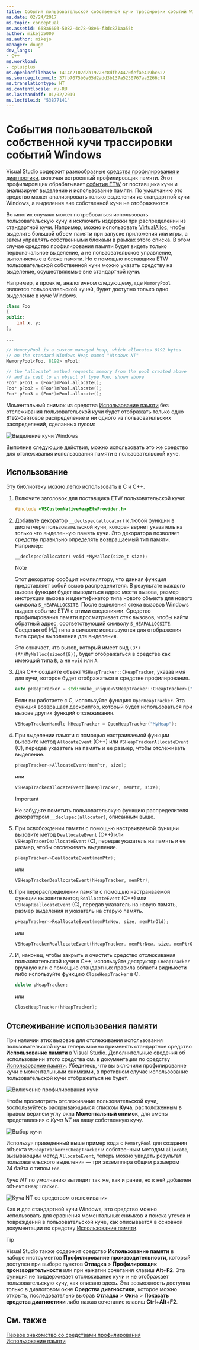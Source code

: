 ```yaml
---
title: События пользовательской собственной кучи трассировки событий Windows | Документы Майкрософт
ms.date: 02/24/2017
ms.topic: conceptual
ms.assetid: 668a6603-5082-4c78-98e6-f3dc871aa55b
author: mikejo5000
ms.author: mikejo
manager: douge
dev_langs:
- C++
ms.workload:
- cplusplus
ms.openlocfilehash: 1414c2102d2b19728c8dfb74470fefae499bc622
ms.sourcegitcommit: 37fb7075b0a65d2add3b137a5230767aa3266c74
ms.translationtype: HT
ms.contentlocale: ru-RU
ms.lasthandoff: 01/02/2019
ms.locfileid: "53877141"
---
```

# <a name="custom-native-etw-heap-events"></a>События пользовательской собственной кучи трассировки событий Windows

Visual Studio содержит разнообразные [средства профилирования и диагностики](../profiling/profiling-feature-tour.md), включая встроенный профилировщик памяти.  Этот профилировщик обрабатывает [события ETW](/windows-hardware/drivers/devtest/event-tracing-for-windows--etw-) от поставщика кучи и анализирует выделение и использование памяти.  По умолчанию это средство может анализировать только выделения из стандартной кучи Windows, а выделения вне собственной кучи не отображаются.

Во многих случаях может потребоваться использовать пользовательскую кучу и исключить издержки при распределении из стандартной кучи.  Например, можно использовать [VirtualAlloc](https://msdn.microsoft.com/library/windows/desktop/aa366887(v=vs.85).aspx), чтобы выделить большой объем памяти при запуске приложения или игры, а затем управлять собственными блоками в рамках этого списка.  В этом случае средство профилирования памяти будет видеть только первоначальное выделение, а не пользовательское управление, выполняемые в блоке памяти.  Но с помощью поставщика ETW пользовательской собственной кучи можно указать средству на выделение, осуществляемые вне стандартной кучи.

Например, в проекте, аналогичном следующему, где `MemoryPool` является пользовательской кучей, будет доступно только одно выделение в куче Windows.

```cpp
class Foo
{
public:
    int x, y;
};

...

// MemoryPool is a custom managed heap, which allocates 8192 bytes 
// on the standard Windows Heap named "Windows NT"
MemoryPool<Foo, 8192> mPool;

// the "allocate" method requests memory from the pool created above
// and is cast to an object of type Foo, shown above
Foo* pFoo1 = (Foo*)mPool.allocate();
Foo* pFoo2 = (Foo*)mPool.allocate();
Foo* pFoo3 = (Foo*)mPool.allocate();
```

Моментальный снимок из средства [Использование памяти](../profiling/memory-usage.md) без отслеживания пользовательской кучи будет отображать только одно 8192-байтовое распределение и ни одного из пользовательских распределений, сделанных пулом:

![Выделение кучи Windows](media/heap-example-windows-heap.png)

Выполнив следующие действия, можно использовать это же средство для отслеживания использования памяти в пользовательской куче.

## <a name="how-to-use"></a>Использование

Эту библиотеку можно легко использовать в C и C++.

1. Включите заголовок для поставщика ETW пользовательской кучи:

   ```cpp
   #include <VSCustomNativeHeapEtwProvider.h>
   ```

1. Добавьте декоратор `__declspec(allocator)` к любой функции в диспетчере пользовательской кучи, которая вернет указатель на только что выделенную память кучи.  Это декоратора позволяет средству правильно определять возвращаемый тип памяти.  Например:

   ```cpp
   __declspec(allocator) void *MyMalloc(size_t size);
   ```
   
   > [!NOTE]
   > Этот декоратор сообщит компилятору, что данная функция представляет собой вызов распределителя.  В результате каждого вызова функции будет выводиться адрес места вызова, размер инструкции вызова и идентификатор типа нового объекта для нового символа `S_HEAPALLOCSITE`.  После выделения стека вызовов Windows выдаст событие ETW с этими сведениями.  Средство профилирования памяти просматривает стек вызовов, чтобы найти обратный адрес, соответствующий символу `S_HEAPALLOCSITE`. Сведения об ИД типа в символе используются для отображения типа среды выполнения для выделения.
   >
   > Это означает, что вызов, который имеет вид `(B*)(A*)MyMalloc(sizeof(B))`, будет отображаться в средстве как имеющий типа `B`, а не `void` или `A`.

1. Для C++ создайте объект `VSHeapTracker::CHeapTracker`, указав имя для кучи, которое будет отображаться в средстве профилирования.

   ```cpp
   auto pHeapTracker = std::make_unique<VSHeapTracker::CHeapTracker>("MyCustomHeap");
   ```

   Если вы работаете с C, используйте функцию `OpenHeapTracker`.  Эта функция возвращает дескриптор, который будет использоваться при вызове других функций отслеживания.
  
   ```C
   VSHeapTrackerHandle hHeapTracker = OpenHeapTracker("MyHeap");
   ```

1. При выделении памяти с помощью настраиваемой функции вызовите метод `AllocateEvent` (C++) или `VSHeapTrackerAllocateEvent` (C), передав указатель на память и ее размер, чтобы отслеживать выделение.

   ```cpp
   pHeapTracker->AllocateEvent(memPtr, size);
   ```

   или

   ```C
   VSHeapTrackerAllocateEvent(hHeapTracker, memPtr, size);
   ```

   > [!IMPORTANT]
   > Не забудьте пометить пользовательскую функцию распределителя декоратором `__declspec(allocator)`, описанным выше.

1. При освобождении памяти с помощью настраиваемой функции вызовите метод `DeallocateEvent` (C++) или `VSHeapTracerDeallocateEvent` (C), передав указатель на память и ее размер, чтобы отслеживать выделение.

   ```cpp
   pHeapTracker->DeallocateEvent(memPtr);
   ```

   или

   ```C
   VSHeapTrackerDeallocateEvent(hHeapTracker, memPtr);
   ```

1. При перераспределении памяти с помощью настраиваемой функции вызовите метод `ReallocateEvent` (C++) или `VSHeapReallocateEvent` (C), передав указатель на новую память, размер выделения и указатель на старую память.

   ```cpp
   pHeapTracker->ReallocateEvent(memPtrNew, size, memPtrOld);
   ```

   или

   ```C
   VSHeapTrackerReallocateEvent(hHeapTracker, memPtrNew, size, memPtrOld);
   ```

1. И, наконец, чтобы закрыть и очистить средство отслеживания пользовательской кучи в C++, используйте деструктор `CHeapTracker` вручную или с помощью стандартных правила области видимости либо используйте функцию `CloseHeapTracker` в C.

   ```cpp
   delete pHeapTracker;
   ```

   или

   ```C
   CloseHeapTracker(hHeapTracker);
   ```

## <a name="track-memory-usage"></a>Отслеживание использования памяти
При наличии этих вызовов для отслеживания использования пользовательской кучи теперь можно применять стандартное средство **Использование памяти** в Visual Studio.  Дополнительные сведения об использовании этого средства см. в документации по средству [Использование памяти](../profiling/memory-usage.md). Убедитесь, что вы включили профилирование кучи с моментальными снимками, в противном случае использование пользовательской кучи отображаться не будет. 

![Включение профилирования кучи](media/heap-enable-heap.png)

Чтобы просмотреть отслеживание пользовательской кучи, воспользуйтесь раскрывающимся списком **Куча**, расположенным в правом верхнем углу окна **Моментальный снимок**, для смены представления с *Куча NT* на вашу собственную кучу.

![Выбор кучи](media/heap-example-custom-heap.png)

Используя приведенный выше пример кода с `MemoryPool` для создания объекта `VSHeapTracker::CHeapTracker` и собственным методом `allocate`, вызывающим метод `AllocateEvent`, теперь можно увидеть результат пользовательского выделения — три экземпляра общим размером 24 байта с типом `Foo`.

*Куча NT* по умолчанию выглядит так же, как и ранее, но к ней добавлен объект `CHeapTracker`.

![Куча NT со средством отслеживания](media/heap-example-windows-heap.png)

Как и для стандартной кучи Windows, это средство можно использовать для сравнения моментальных снимков и поиска утечек и повреждений в пользовательской куче, как описывается в основной документации по средству [Использование памяти](../profiling/memory-usage.md).

> [!TIP]
> Visual Studio также содержит средство **Использование памяти** в наборе инструментов **Профилирование производительности**, который доступен при выборе пунктов **Отладка** > **Профилировщик производительности** или при нажатии сочетания клавиш **Alt**+**F2**.  Эта функция не поддерживает отслеживание кучи и не отображает пользовательскую кучу, как описано здесь.  Эта возможность доступна только в диалоговом окне **Средства диагностики**, которое можно открыть, последовательно выбрав **Отладка** > **Окна** > **Показать средства диагностики** либо нажав сочетание клавиш **Ctrl**+**Alt**+**F2**.

## <a name="see-also"></a>См. также
[Первое знакомство со средствами профилирования](../profiling/profiling-feature-tour.md)  
[Использование памяти](../profiling/memory-usage.md)
